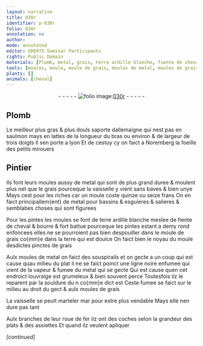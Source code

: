 ```yaml
---
layout: narrative
title: 030r
identifier: p-030r
folio: 030r
annotation: no
author:
mode: annotated
editor: GR8975 Seminar Participants
rights: Public Domain
materials: [Plomb, metal, grais, terre ardille blanche, fiente de cheval, bourre, terre, fer]
tools: [moules, moule, moule de grais, moules de metal, moules de grais, roue de fer]
plants: []
animals: [cheval]
---
```


<div class="folio" align="center">- - - - - <a href="http://gallica.bnf.fr/ark:/12148/btv1b10500001g/f65.image" target="_blank"><img src="https://cu-mkp.github.io/2017-workshop-edition/assets/photo-icon.png" alt="folio image: " style="display:inline-block; margin-bottom:-3px;"/>030r</a> - - - - - </div>    

## <span class="m">Plomb</span>

 
 Le meilleur plus gras & plus douls saporte d<span class="pl">allemaigne</span> qui nest pas en saulmon mays en lattes de la longueur du <span class="ms"><span class="bp">bras</span></span> ou environ & de largeur de trois <span class="ms"><span class="bp">doigts</span></span> Il sen porte a <span class="pl">lyon</span> Et de cestuy cy on faict a <span class="pl">Noremberg</span> la foeille des petits mirouers 
    

## <span class="pro">Pintier</span>

 
Ils font leurs <span class="tl">moules</span> aussy de <span class="m">metal</span> qui sont de plus grand duree & moulent plus net que le <span class="m">grais</span> pourceque la vaisselle y vient sans baves & bien unye Mays cest pour les <span class="pro">riches</span> car un <span class="tl">moule</span> coste quinze ou seize <span class="cn">frans</span> On en faict principallem{ent} de <span class="m">metal</span> pour bassins & esguieres & salieres & semblabes choses qui sont figurees
 
Pour les pintes les <span class="tl">moules</span> se font de <span class="m">terre ardille blanche</span> meslee de <span class="m">fiente de <span class="al">cheval</span></span> & <span class="m">bourre</span> & fort battue pourceque les pintes estant a demy rond enfoncees elles ne se pourroient pas bien despouiller dans le <span class="tl">moule de <span class="m">grais</span></span> co{mm}e dans la <span class="m">terre</span> qui est doulce On faict bien le noyau du <span class="tl">moule</span> desdictes pinctes de <span class="m">grais</span>
 
Aulx <span class="tl">moules de <span class="m">metal</span></span> on faict des souspirails et on gecte a un coup qui est cause quau milieu du plat il ne se faict poinct une ligne noire enfumee qui vient de la vapeur & fumee du <span class="m">metal</span> qui se gecte Qui est cause quen cet endroict louvraige est grumeleux & bien souvent perce Toutesfois ilz le reparent par la souldure du n co{mm}e dict est Ceste fumee se faict sur le milieu au droit du gect & aulx <span class="tl">moules de <span class="m">grais</span></span>
 
La vaisselle se peult marteler mar pour estre plus vendable Mays elle nen dure pas tant
 
Aulx branches de leur <span class="tl">roue de <span class="m">fer</span></span> ilz ont des coches selon la grandeur des plats & des assiettes Et quand ilz veulent apliquer
 
*[continued]*
 